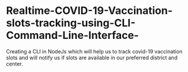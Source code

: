 # Realtime-COVID-19-Vaccination-slots-tracking-using-CLI-Command-Line-Interface-
Creating a CLI in NodeJs which will help us to track covid-19 vaccination slots and will notify us if slots are available in our preferred district and center.   

